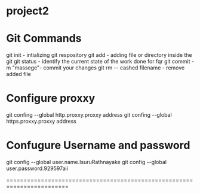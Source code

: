 # project2



Git Commands
============

git init - intializing git respository
git add - adding file or directory inside the git
git status - identify the current state of the work done for fqr
git commit -m "massege"- commit your changes
git rm -- cashed filename - remove added file

Configure proxxy
================

git confing --global http.proxxy.proxxy address
git confing --global https.proxxy.proxxy address

Confugure Username and password
===============================

git config --global user.name.IsuruRathnayake
git config --global user.password.929597aii

========================================================================
